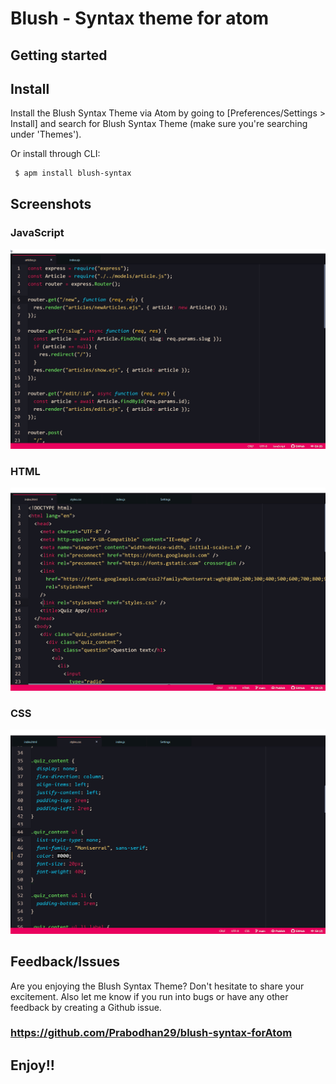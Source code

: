 
# Blush - Syntax theme for atom 

## Getting started


## Install
Install the Blush Syntax Theme via Atom by going to [Preferences/Settings > Install] and search for Blush Syntax Theme (make sure you're searching under 'Themes').

Or install through CLI:

```
 $ apm install blush-syntax
```


## **Screenshots**

### **JavaScript**
![JS Screenshot](https://github.com/Prabodhan29/blush-syntax-forAtom/blob/main/images/js.png?raw=true)


### **HTML**
![HTML Screenshot](https://github.com/Prabodhan29/blush-syntax-forAtom/blob/main/images/html.png?raw=true)
  
### **CSS**
![CSS Screenshot](https://github.com/Prabodhan29/blush-syntax-forAtom/blob/main/images/css.png?raw=true)



## **Feedback/Issues**
Are you enjoying the Blush Syntax Theme? Don't hesitate to share your excitement. Also let me know if you run into bugs or have any other feedback by creating a Github issue.



### https://github.com/Prabodhan29/blush-syntax-forAtom



## **Enjoy!!**
